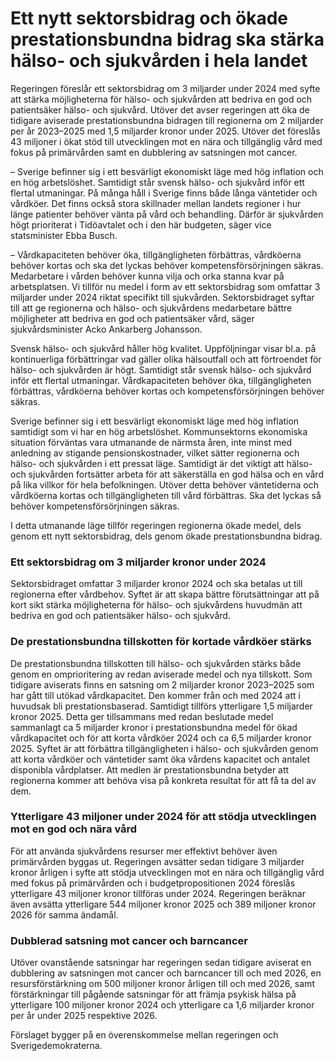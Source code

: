 # Ett nytt sektorsbidrag och ökade prestationsbundna bidrag ska stärka hälso- och sjukvården i hela landet

Regeringen föreslår ett sektorsbidrag om 3 miljarder under 2024 med syfte att stärka möjligheterna för hälso- och sjukvården att bedriva en god och patientsäker hälso- och sjukvård. Utöver det avser regeringen att öka de tidigare aviserade prestationsbundna bidragen till regionerna om 2 miljarder per år 2023–2025 med 1,5 miljarder kronor under 2025. Utöver det föreslås 43 miljoner i ökat stöd till utvecklingen mot en nära och tillgänglig vård med fokus på primärvården samt en dubblering av satsningen mot cancer.

– Sverige befinner sig i ett besvärligt ekonomiskt läge med hög inflation och en hög arbetslöshet. Samtidigt står svensk hälso- och sjukvård inför ett flertal utmaningar. På många håll i Sverige finns både långa väntetider och vårdköer. Det finns också stora skillnader mellan landets regioner i hur länge patienter behöver vänta på vård och behandling. Därför är sjukvården högt prioriterat i Tidöavtalet och i den här budgeten, säger vice statsminister Ebba Busch.

– Vårdkapaciteten behöver öka, tillgängligheten förbättras, vårdköerna behöver kortas och ska det lyckas behöver kompetensförsörjningen säkras. Medarbetare i vården behöver kunna vilja och orka stanna kvar på arbetsplatsen. Vi tillför nu medel i form av ett sektorsbidrag som omfattar 3 miljarder under 2024 riktat specifikt till sjukvården. Sektorsbidraget syftar till att ge regionerna och hälso- och sjukvårdens medarbetare bättre möjligheter att bedriva en god och patientsäker vård, säger sjukvårdsminister Acko Ankarberg Johansson.

Svensk hälso- och sjukvård håller hög kvalitet. Uppföljningar visar bl.a. på kontinuerliga förbättringar vad gäller olika hälsoutfall och att förtroendet för hälso- och sjukvården är högt. Samtidigt står svensk hälso- och sjukvård inför ett flertal utmaningar. Vårdkapaciteten behöver öka, tillgängligheten förbättras, vårdköerna behöver kortas och kompetensförsörjningen behöver säkras.

Sverige befinner sig i ett besvärligt ekonomiskt läge med hög inflation samtidigt som vi har en hög arbetslöshet. Kommunsektorns ekonomiska situation förväntas vara utmanande de närmsta åren, inte minst med anledning av stigande pensionskostnader, vilket sätter regionerna och hälso- och sjukvården i ett pressat läge. Samtidigt är det viktigt att hälso- och sjukvården fortsätter arbeta för att säkerställa en god hälsa och en vård på lika villkor för hela befolkningen. Utöver detta behöver väntetiderna och vårdköerna kortas och tillgängligheten till vård förbättras. Ska det lyckas så behöver kompetensförsörjningen säkras.

I detta utmanande läge tillför regeringen regionerna ökade medel, dels genom ett nytt sektorsbidrag, dels genom ökade prestationsbundna bidrag.

### Ett sektorsbidrag om 3 miljarder kronor under 2024

Sektorsbidraget omfattar 3 miljarder kronor 2024 och ska betalas ut till regionerna efter vårdbehov. Syftet är att skapa bättre förutsättningar att på kort sikt stärka möjligheterna för hälso- och sjukvårdens huvudmän att bedriva en god och patientsäker hälso- och sjukvård.

### De prestationsbundna tillskotten för kortade vårdköer stärks

De prestationsbundna tillskotten till hälso- och sjukvården stärks både genom en omprioritering av redan aviserade medel och nya tillskott. Som tidigare aviserats finns en satsning om 2 miljarder kronor 2023–2025 som har gått till utökad vårdkapacitet. Den kommer från och med 2024 att i huvudsak bli prestationsbaserad. Samtidigt tillförs ytterligare 1,5 miljarder kronor 2025. Detta ger tillsammans med redan beslutade medel sammanlagt ca 5 miljarder kronor i prestationsbundna medel för ökad vårdkapacitet och för att korta vårdköer 2024 och ca 6,5 miljarder kronor 2025. Syftet är att förbättra tillgängligheten i hälso- och sjukvården genom att korta vårdköer och väntetider samt öka vårdens kapacitet och antalet disponibla vårdplatser. Att medlen är prestationsbundna betyder att regionerna kommer att behöva visa på konkreta resultat för att få ta del av dem.

### Ytterligare 43 miljoner under 2024 för att stödja utvecklingen mot en god och nära vård

För att använda sjukvårdens resurser mer effektivt behöver även primärvården byggas ut. Regeringen avsätter sedan tidigare 3 miljarder kronor årligen i syfte att stödja utvecklingen mot en nära och tillgänglig vård med fokus på primärvården och i budgetpropositionen 2024 föreslås ytterligare 43 miljoner kronor tillföras under 2024. Regeringen beräknar även avsätta ytterligare 544 miljoner kronor 2025 och 389 miljoner kronor 2026 för samma ändamål.

### Dubblerad satsning mot cancer och barncancer

Utöver ovanstående satsningar har regeringen sedan tidigare aviserat en dubblering av satsningen mot cancer och barncancer till och med 2026, en resursförstärkning om 500 miljoner kronor årligen till och med 2026, samt förstärkningar till pågående satsningar för att främja psykisk hälsa på ytterligare 100 miljoner kronor 2024 och ytterligare ca 1,6 miljarder kronor per år under 2025 respektive 2026.

Förslaget bygger på en överenskommelse mellan regeringen och Sverigedemokraterna.
